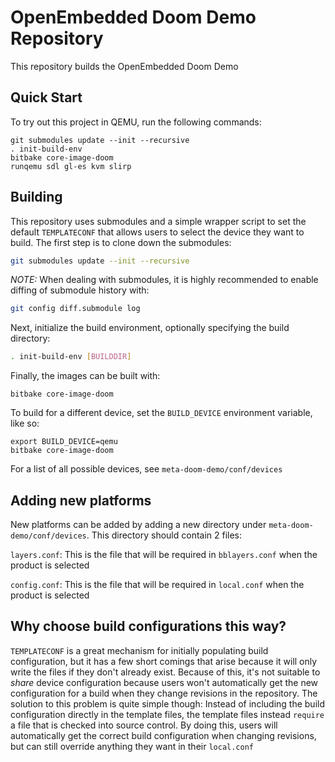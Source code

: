 # OpenEmbedded Doom Demo Repository

This repository builds the OpenEmbedded Doom Demo

## Quick Start

To try out this project in QEMU, run the following commands:

```
git submodules update --init --recursive
. init-build-env
bitbake core-image-doom
runqemu sdl gl-es kvm slirp
```

## Building

This repository uses submodules and a simple wrapper script to set the default
`TEMPLATECONF` that allows users to select the device they want to build. The
first step is to clone down the submodules:

```bash
git submodules update --init --recursive
```

*NOTE:* When dealing with submodules, it is highly recommended to enable
diffing of submodule history with:
```bash
git config diff.submodule log
```

Next, initialize the build environment, optionally specifying the build directory:

```bash
. init-build-env [BUILDDIR]
```

Finally, the images can be built with:

```
bitbake core-image-doom
```


To build for a different device, set the `BUILD_DEVICE` environment variable,
like so:

```
export BUILD_DEVICE=qemu
bitbake core-image-doom
```

For a list of all possible devices, see `meta-doom-demo/conf/devices`

## Adding new platforms

New platforms can be added by adding a new directory under
`meta-doom-demo/conf/devices`. This directory should contain 2 files:

`layers.conf`: This is the file that will be required in `bblayers.conf` when
the product is selected

`config.conf`: This is the file that will be required in `local.conf` when the
product is selected


## Why choose build configurations this way?

`TEMPLATECONF` is a great mechanism for initially populating build
configuration, but it has a few short comings that arise because it will only
write the files if they don't already exist. Because of this, it's not suitable
to _share_ device configuration because users won't automatically get the new
configuration for a build when they change revisions in the repository. The
solution to this problem is quite simple though: Instead of including the build
configuration directly in the template files, the template files instead
`require` a file that is checked into source control. By doing this, users will
automatically get the correct build configuration when changing revisions, but
can still override anything they want in their `local.conf`

